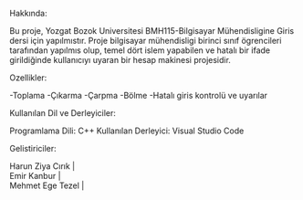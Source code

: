 
 Hakkında:

Bu proje, Yozgat Bozok Universitesi BMH115-Bilgisayar Mühendisligine Giris dersi için yapılmıstır. 
Proje bilgisayar mühendisligi birinci sınıf ögrencileri tarafından yapılmıs olup, temel dört islem yapabilen ve hatalı bir ifade girildiğinde kullanıcıyı uyaran bir hesap makinesi projesidir.

 Ozellikler:

-Toplama
-Çıkarma
-Çarpma
-Bölme
-Hatalı giris kontrolü ve uyarılar

Kullanılan Dil ve Derleyiciler: 

Programlama Dili: C++
Kullanılan Derleyici: Visual Studio Code

Gelistiriciler:

Harun Ziya Cırık  |  
Emir Kanbur  |  
Mehmet Ege Tezel  |  
